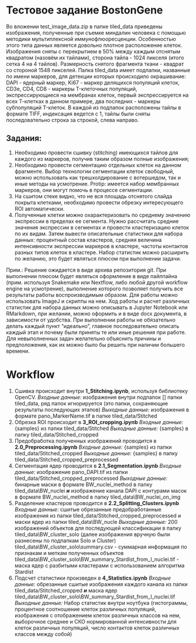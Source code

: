 # Тестовое задание BostonGene

Во вложении test_image_data.zip в папке tiled_data приведены изображения, полученные при съемке миндалин человека с помощью методики мультиплексной иммунофлюоресценции. Особенностью этого типа данных является довольно плотное расположение клеток.
Изображения сняты с перекрытием в 50% между каждым отснятым квадратом (назовём их тайлами), сторона тайла - 1024 пикселя (итого сетка 4 на 4 тайлов). Размерность снятого фрагмента ткани - квадрат со стороной 1548 пикселей. Папка tiled_data имеет подпапки, названные по имени маркеров, для детекции которых происходило окрашивание: DAPI - ядерный маркер, Ki67 - маркер делящихся популяций клеток, CD3e, CD4, CD8 - маркеры T-клеточных популяций, экспрессирующиеся на мембранах клеток, первый экспрессируется на всех Т-клетках в данном примере, два последних - маркеры субпопуляций T-клеток.
 В каждой из подпапок расположены тайлы в формате TIFF, индексация ведется с 1, тайлы были сняты последовательно строка за строкой, слева направо.


## Задания: 
1.	Необходимо провести сшивку (stitching) имеющихся тайлов для каждого из маркеров, получив таким образом полные изображения;
2.	Необходимо провести сегментацию отдельных клеток на данном фрагменте. Выбор технологии сегментации клеток свободный, можно использовать как трешхолдирование с вотершедом, так и иные методы на усмотрение. Protip: имеется набор мембранных маркеров, они могут помочь в процессе сегментации.
3.	На сшитом стеке видно, что не вся площадь отснятого слайда покрыта клетками, необходимо провести обрезку интересующего ROI автоматически.
4.	Полученные клетки можно охарактеризовать по среднему значению экспрессии в пределах ее сегмента. Нужно рассчитать средние значения экспрессии в сегментах и провести кластеризацию клеток по их видам. Затем вывести описательные статистики для набора данных: процентный состав кластеров, средняя величина интенсивности экспрессии маркеров в кластере, частоты контактов разных типов клеток в кластере. Набор статистик можно расширить по желанию, это будет являться плюсом при выполнении задачи.


Прим.:  Решение ожидается в виде архива репозитория git. При выполнении плюсом будет являться оформление в виде пайлпайна (прим. используя Snakemake или Nextflow, либо любой другой workflow engine на усмотрение), выполнение которого позволяет получить все результаты работы воспроизводимым образом. Для работы можно использовать ImageJ и скрипты на нем. Ход работы и расчет различных статистик для набора данных можно описывать в Jupyter Notebook или RMarkdown, при желании, можно оформить и в виде docx документа, в зависимости от удобства. При выполнении работы не обязательно делать каждый пункт “идеально”, главное последовательно описать каждый этап и почему были приняты те или иные решения при работе. Для невыполненных задач желательно объяснить причины и предположения, как их можно было бы решить при наличии большего времени.

# Workflow
1) Сшивка происходит внутри **1_Stitching.ipynb**, используя библиотеку OpenCV.
*Входные данные:* изображения внутри подпапок [] папки tiled_data, ряд папок игнорируется (это папки, сохраняющие результаты последующих этапов)
*Выходные данные:* изображения в формате pano_MarkerName.tif в папке tiled_data/Stitched
2) Обрезка ROI происходит в **3_ROI_cropping.ipynb**
*Входные данные:* {samples} из папки tiled_data/Stitched
*Выходные данные:* {samples} в папку tiled_data/Stitched_cropped
3) Предобработка полученных изображений проводится в **2.0_Preprocessing.ipynb**
*Входные данные:* {samples} из папки tiled_data/Stitched_cropped
*Выходные данные:* {samples} в папку tiled_data/Stitched_cropped_preprocessed
4) Сегментация ядер проводится в **2.1_Segmentation.ipynb**
*Входные данные:* изображение pano_DAPI.tif из папки tiled_data/Stitched_cropped_preprocessed
*Выходные данные:* бинарные маски в формате BW_nuclei_method в папку tiled_data\BW_nuclei
***и***
изображение канала DAPI с контурами масок в формате BW_nuclei_method в папку tiled_data\BW_nuclei_on_img
5) Разделение кластеров проводится в **2.2_Splitting_Clusters.ipynb**
*Входные данные:* сшитые обрезанные предобработанные изображения из папки tiled_data/Stitched_cropped_preprocessed и 
маски ядер из папки tiled_data\BW_nucle
*Выходные данные:* 200 изображений объектов для последующей классификации в папку tiled_data\BW_cluster_solo (далее изображения вручную были разнесены по подпапкам Solo и Cluster)
tiled_data\BW_cluster_solo\summary.csv - суммарная информация по признакам и меткам полученных объектов
tiled_data\BW_cluster_solo\BW_summary_Stardist_from_I_nuclei.tif - маска ядер с разбитыми кластерами с использованием алгоритма Stardist
6) Подсчет статистики произведен в **4_Statistics.ipynb**
*Входные данные:* обрезанные сшитые изображения каждого канала из папки tiled_data/Stitched_cropped
***и***
маска ядер tiled_data\BW_cluster_solo\BW_summary_Stardist_from_I_nuclei.tif
*Выходные данные:* Набор статистик внутри ноутбука (гистограммы, процентное соотношение клеток различных популяций, изображения с отображением клеток различных классов на нем, выборочное среднее и СКО нормированной интенсивности для клеток различных популяций, число контактов клеток различных классов между собой)